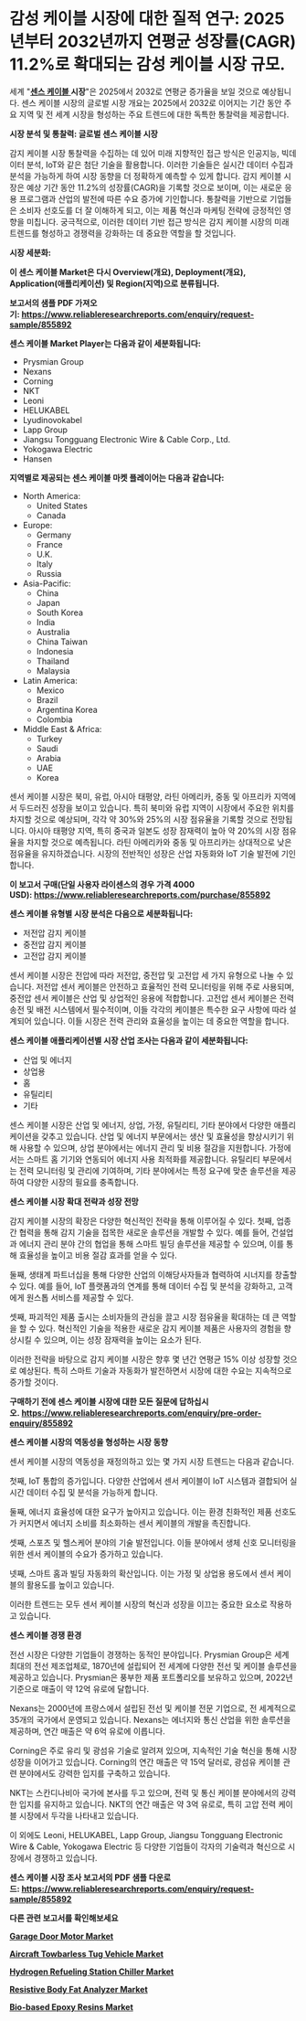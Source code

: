 <p><h1>감성 케이블 시장에 대한 질적 연구: 2025년부터 2032년까지 연평균 성장률(CAGR) 11.2%로 확대되는 감성 케이블 시장 규모.</h1></p><p>세계 "<strong><a href="https://www.reliableresearchreports.com/sense-cable-r855892?utm_campaign=106&utm_medium=8&utm_source=Github&utm_content=ia&utm_term=15032025&utm_id=sense-cable">센스 케이블&nbsp;</a></strong><strong>시장</strong>"은 2025에서 2032로 연평균 증가율을 보일 것으로 예상됩니다. 센스 케이블 시장의 글로벌 시장 개요는 2025에서 2032로 이어지는 기간 동안 주요 지역 및 전 세계 시장을 형성하는 주요 트렌드에 대한 독특한 통찰력을 제공합니다.</p>
<p><strong>시장 분석 및 통찰력: 글로벌 센스 케이블 시장</strong></p>
<p><p>감지 케이블 시장 통찰력을 수집하는 데 있어 미래 지향적인 접근 방식은 인공지능, 빅데이터 분석, IoT와 같은 첨단 기술을 활용합니다. 이러한 기술들은 실시간 데이터 수집과 분석을 가능하게 하여 시장 동향을 더 정확하게 예측할 수 있게 합니다. 감지 케이블 시장은 예상 기간 동안 11.2%의 성장률(CAGR)을 기록할 것으로 보이며, 이는 새로운 응용 프로그램과 산업의 발전에 따른 수요 증가에 기인합니다. 통찰력을 기반으로 기업들은 소비자 선호도를 더 잘 이해하게 되고, 이는 제품 혁신과 마케팅 전략에 긍정적인 영향을 미칩니다. 궁극적으로, 이러한 데이터 기반 접근 방식은 감지 케이블 시장의 미래 트렌드를 형성하고 경쟁력을 강화하는 데 중요한 역할을 할 것입니다.</p><a href="%7CAUTHORITHY_DOMAIN_URL%7C?utm_campaign=106&utm_medium=8&utm_source=Github&utm_content=ia&utm_term=15032025&utm_id=sense-cable"></a></p>
<p><strong>시장 세분화:</strong></p>
<p><strong>이 센스 케이블 Market은 다시 Overview(개요), Deployment(개요), Application(애플리케이션) 및 Region(지역)으로 분류됩니다.</strong></p>
<p><strong>보고서의 샘플 PDF 가져오기:&nbsp;<a href="https://www.reliableresearchreports.com/enquiry/request-sample/855892?utm_campaign=106&utm_medium=8&utm_source=Github&utm_content=ia&utm_term=15032025&utm_id=sense-cable">https://www.reliableresearchreports.com/enquiry/request-sample/855892</a></strong><strong></strong></p>
<p><strong>센스 케이블 Market Player는 다음과 같이 세분화됩니다:</strong></p>
<p><ul><li>Prysmian Group</li><li>Nexans</li><li>Corning</li><li>NKT</li><li>Leoni</li><li>HELUKABEL</li><li>Lyudinovokabel</li><li>Lapp Group</li><li>Jiangsu Tongguang Electronic Wire & Cable Corp., Ltd.</li><li>Yokogawa Electric</li><li>Hansen</li></ul></p>
<p><strong>지역별로 제공되는 센스 케이블 마켓 플레이어는 다음과 같습니다:</strong></p>
<p><ul>
    <li>
        North America:
        <ul>
            <li>United States</li>
            <li>Canada</li>
        </ul>
    </li>
    <li>
        Europe:
        <ul>
            <li>Germany</li>
            <li>France</li>
            <li>U.K.</li>
            <li>Italy</li>
            <li>Russia</li>
        </ul>
    </li>
    <li>
        Asia-Pacific:
        <ul>
            <li>China</li>
            <li>Japan</li>
            <li>South Korea</li>
            <li>India</li>
            <li>Australia</li>
            <li>China Taiwan</li>
            <li>Indonesia</li>
            <li>Thailand</li>
            <li>Malaysia</li>
        </ul>
    </li>
    <li>
        Latin America:
        <ul>
            <li>Mexico</li>
            <li>Brazil</li>
            <li>Argentina Korea</li>
            <li>Colombia</li>
        </ul>
    </li>
    <li>
        Middle East & Africa:
        <ul>
            <li>Turkey</li>
            <li>Saudi</li>
            <li>Arabia</li>
            <li>UAE</li>
            <li>Korea</li>
        </ul>
    </li>
    </ul></p>
<p><p>센서 케이블 시장은 북미, 유럽, 아시아 태평양, 라틴 아메리카, 중동 및 아프리카 지역에서 두드러진 성장을 보이고 있습니다. 특히 북미와 유럽 지역이 시장에서 주요한 위치를 차지할 것으로 예상되며, 각각 약 30%와 25%의 시장 점유율을 기록할 것으로 전망됩니다. 아시아 태평양 지역, 특히 중국과 일본도 성장 잠재력이 높아 약 20%의 시장 점유율을 차지할 것으로 예측됩니다. 라틴 아메리카와 중동 및 아프리카는 상대적으로 낮은 점유율을 유지하겠습니다. 시장의 전반적인 성장은 산업 자동화와 IoT 기술 발전에 기인합니다.</p></p>
<p><strong>이 보고서 구매(단일 사용자 라이센스의 경우 가격 4000 USD):&nbsp;<a href="https://www.reliableresearchreports.com/purchase/855892?utm_campaign=106&utm_medium=8&utm_source=Github&utm_content=ia&utm_term=15032025&utm_id=sense-cable">https://www.reliableresearchreports.com/purchase/855892</a></strong></p>
<p><strong>센스 케이블 유형별 시장 분석은 다음으로 세분화됩니다:</strong></p>
<p><ul><li>저전압 감지 케이블</li><li>중전압 감지 케이블</li><li>고전압 감지 케이블</li></ul></p>
<p><p>센서 케이블 시장은 전압에 따라 저전압, 중전압 및 고전압 세 가지 유형으로 나눌 수 있습니다. 저전압 센서 케이블은 안전하고 효율적인 전력 모니터링을 위해 주로 사용되며, 중전압 센서 케이블은 산업 및 상업적인 응용에 적합합니다. 고전압 센서 케이블은 전력 송전 및 배전 시스템에서 필수적이며, 이들 각각의 케이블은 특수한 요구 사항에 따라 설계되어 있습니다. 이들 시장은 전력 관리와 효율성을 높이는 데 중요한 역할을 합니다.</p></p>
<p><strong>센스 케이블 애플리케이션별 시장 산업 조사는 다음과 같이 세분화됩니다:</strong></p>
<p><ul><li>산업 및 에너지</li><li>상업용</li><li>홈</li><li>유틸리티</li><li>기타</li></ul></p>
<p><p>센스 케이블 시장은 산업 및 에너지, 상업, 가정, 유틸리티, 기타 분야에서 다양한 애플리케이션을 갖추고 있습니다. 산업 및 에너지 부문에서는 생산 및 효율성을 향상시키기 위해 사용할 수 있으며, 상업 분야에서는 에너지 관리 및 비용 절감을 지원합니다. 가정에서는 스마트 홈 기기와 연동되어 에너지 사용 최적화를 제공합니다. 유틸리티 부문에서는 전력 모니터링 및 관리에 기여하며, 기타 분야에서는 특정 요구에 맞춘 솔루션을 제공하여 다양한 시장의 필요를 충족합니다.</p></p>
<p><strong>센스 케이블 시장 확대 전략과 성장 전망</strong></p>
<p><p>감지 케이블 시장의 확장은 다양한 혁신적인 전략을 통해 이루어질 수 있다. 첫째, 업종 간 협력을 통해 감지 기술을 접목한 새로운 솔루션을 개발할 수 있다. 예를 들어, 건설업과 에너지 관리 분야 간의 협업을 통해 스마트 빌딩 솔루션을 제공할 수 있으며, 이를 통해 효율성을 높이고 비용 절감 효과를 얻을 수 있다.</p><p>둘째, 생태계 파트너십을 통해 다양한 산업의 이해당사자들과 협력하여 시너지를 창출할 수 있다. 예를 들어, IoT 플랫폼과의 연계를 통해 데이터 수집 및 분석을 강화하고, 고객에게 원스톱 서비스를 제공할 수 있다. </p><p>셋째, 파괴적인 제품 출시는 소비자들의 관심을 끌고 시장 점유율을 확대하는 데 큰 역할을 할 수 있다. 혁신적인 기술을 적용한 새로운 감지 케이블 제품은 사용자의 경험을 향상시킬 수 있으며, 이는 성장 잠재력을 높이는 요소가 된다.</p><p>이러한 전략을 바탕으로 감지 케이블 시장은 향후 몇 년간 연평균 15% 이상 성장할 것으로 예상된다. 특히 스마트 기술과 자동화가 발전하면서 시장에 대한 수요는 지속적으로 증가할 것이다.</p></p>
<p><strong>구매하기 전에 센스 케이블 시장에 대한 모든 질문에 답하십시오.&nbsp;<a href="https://www.reliableresearchreports.com/enquiry/pre-order-enquiry/855892?utm_campaign=106&utm_medium=8&utm_source=Github&utm_content=ia&utm_term=15032025&utm_id=sense-cable">https://www.reliableresearchreports.com/enquiry/pre-order-enquiry/855892</a></strong><strong></strong></p>
<p><strong>센스 케이블 시장의 역동성을 형성하는 시장 동향</strong></p>
<p><p>센서 케이블 시장의 역동성을 재정의하고 있는 몇 가지 시장 트렌드는 다음과 같습니다. </p><p>첫째, IoT 통합의 증가입니다. 다양한 산업에서 센서 케이블이 IoT 시스템과 결합되어 실시간 데이터 수집 및 분석을 가능하게 합니다. </p><p>둘째, 에너지 효율성에 대한 요구가 높아지고 있습니다. 이는 환경 친화적인 제품 선호도가 커지면서 에너지 소비를 최소화하는 센서 케이블의 개발을 촉진합니다. </p><p>셋째, 스포츠 및 헬스케어 분야의 기술 발전입니다. 이들 분야에서 생체 신호 모니터링을 위한 센서 케이블의 수요가 증가하고 있습니다. </p><p>넷째, 스마트 홈과 빌딩 자동화의 확산입니다. 이는 가정 및 상업용 용도에서 센서 케이블의 활용도를 높이고 있습니다. </p><p>이러한 트렌드는 모두 센서 케이블 시장의 혁신과 성장을 이끄는 중요한 요소로 작용하고 있습니다.</p></p>
<p><strong>센스 케이블 경쟁 환경</strong></p>
<p><p>전선 시장은 다양한 기업들이 경쟁하는 동적인 분야입니다. Prysmian Group은 세계 최대의 전선 제조업체로, 1870년에 설립되어 전 세계에 다양한 전선 및 케이블 솔루션을 제공하고 있습니다. Prysmian은 풍부한 제품 포트폴리오를 보유하고 있으며, 2022년 기준으로 매출이 약 12억 유로에 달합니다. </p><p>Nexans는 2000년에 프랑스에서 설립된 전선 및 케이블 전문 기업으로, 전 세계적으로 35개의 국가에서 운영되고 있습니다. Nexans는 에너지와 통신 산업을 위한 솔루션을 제공하며, 연간 매출은 약 6억 유로에 이릅니다.</p><p>Corning은 주로 유리 및 광섬유 기술로 알려져 있으며, 지속적인 기술 혁신을 통해 시장성장을 이어가고 있습니다. Corning의 연간 매출은 약 15억 달러로, 광섬유 케이블 관련 분야에서도 강력한 입지를 구축하고 있습니다.</p><p>NKT는 스칸디나비아 국가에 본사를 두고 있으며, 전력 및 통신 케이블 분야에서의 강력한 입지를 유지하고 있습니다. NKT의 연간 매출은 약 3억 유로로, 특히 고압 전력 케이블 시장에서 두각을 나타내고 있습니다.</p><p>이 외에도 Leoni, HELUKABEL, Lapp Group, Jiangsu Tongguang Electronic Wire & Cable, Yokogawa Electric 등 다양한 기업들이 각자의 기술력과 혁신으로 시장에서 경쟁하고 있습니다.</p></p>
<p><strong>센스 케이블 시장 조사 보고서의 PDF 샘플 다운로드:&nbsp;<a href="https://www.reliableresearchreports.com/enquiry/request-sample/855892?utm_campaign=106&utm_medium=8&utm_source=Github&utm_content=ia&utm_term=15032025&utm_id=sense-cable">https://www.reliableresearchreports.com/enquiry/request-sample/855892</a></strong></p>
<p><strong></strong></p>
<p><strong></strong></p>
<p><strong></strong></p>
<p><strong></strong></p>
<p><strong>다른 관련 보고서를 확인해보세요</strong></p>
<p><strong><p><a href="https://github.com/warshatulang0/Market-Research-Report-List-1/blob/main/garage-door-motor-market.md?utm_campaign=106&utm_medium=8&utm_source=Github&utm_content=ia&utm_term=15032025&utm_id=sense-cable">Garage Door Motor Market</a></p><p><a href="https://github.com/syiqvanyo/Market-Research-Report-List-1/blob/main/aircraft-towbarless-tug-vehicle-market.md?utm_campaign=106&utm_medium=8&utm_source=Github&utm_content=ia&utm_term=15032025&utm_id=sense-cable">Aircraft Towbarless Tug Vehicle Market</a></p><p><a href="https://github.com/yepezkommakp/Market-Research-Report-List-1/blob/main/hydrogen-refueling-station-chiller-market.md?utm_campaign=106&utm_medium=8&utm_source=Github&utm_content=ia&utm_term=15032025&utm_id=sense-cable">Hydrogen Refueling Station Chiller Market</a></p><p><a href="https://github.com/kryshaprilbb/Market-Research-Report-List-1/blob/main/resistive-body-fat-analyzer-market.md?utm_campaign=106&utm_medium=8&utm_source=Github&utm_content=ia&utm_term=15032025&utm_id=sense-cable">Resistive Body Fat Analyzer Market</a></p><p><a href="https://github.com/kolffmaris58/Market-Research-Report-List-1/blob/main/bio-based-epoxy-resins-market.md?utm_campaign=106&utm_medium=8&utm_source=Github&utm_content=ia&utm_term=15032025&utm_id=sense-cable">Bio-based Epoxy Resins Market</a></p></strong></p>